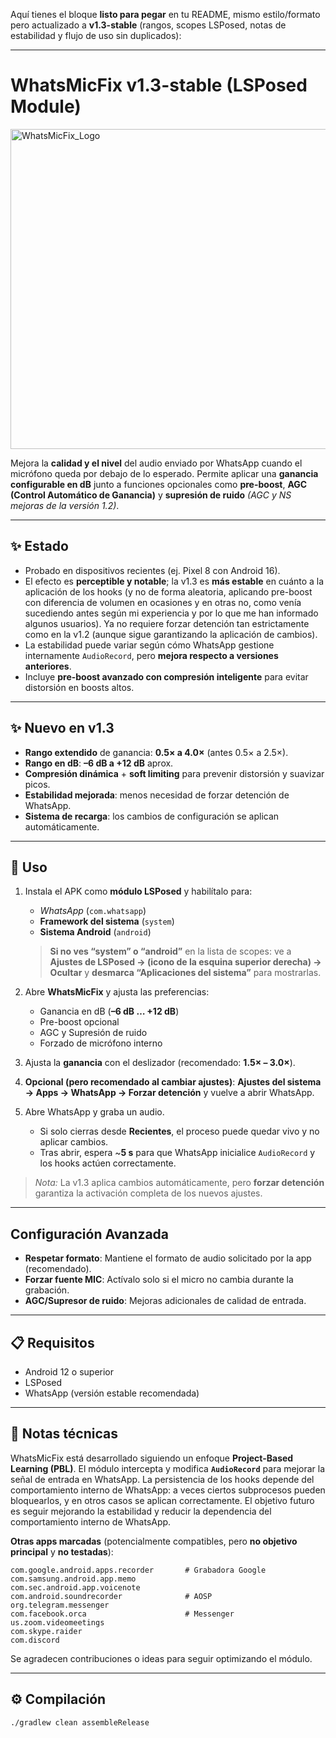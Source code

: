 Aquí tienes el bloque **listo para pegar** en tu README, mismo estilo/formato pero actualizado a **v1.3-stable** (rangos, scopes LSPosed, notas de estabilidad y flujo de uso sin duplicados):

---

# WhatsMicFix v1.3-stable (LSPosed Module)

<img width="512" height="512" alt="WhatsMicFix_Logo" src="https://github.com/user-attachments/assets/2394432f-e0d2-456e-8edd-fbe5f5cbe2e1" />

Mejora la **calidad y el nivel** del audio enviado por WhatsApp cuando el micrófono queda por debajo de lo esperado.
Permite aplicar una **ganancia configurable en dB** junto a funciones opcionales como **pre-boost**, **AGC (Control Automático de Ganancia)** y **supresión de ruido** *(AGC y NS mejoras de la versión 1.2)*.

---

## ✨ Estado

* Probado en dispositivos recientes (ej. Pixel 8 con Android 16).
* El efecto es **perceptible y notable**; la v1.3 es **más estable** en cuánto a la aplicación de los hooks (y no de forma aleatoria, aplicando pre-boost con diferencia de volumen en ocasiones y en otras no, como venía sucediendo antes según mi experiencia y por lo que me han informado algunos usuarios). Ya no requiere forzar detención tan estrictamente como en la v1.2 (aunque sigue garantizando la aplicación de cambios).
* La estabilidad puede variar según cómo WhatsApp gestione internamente `AudioRecord`, pero **mejora respecto a versiones anteriores**.
* Incluye **pre-boost avanzado con compresión inteligente** para evitar distorsión en boosts altos.

---

## ✨ Nuevo en v1.3

* **Rango extendido** de ganancia: **0.5× a 4.0×** (antes 0.5× a 2.5×).
* **Rango en dB**: **–6 dB a +12 dB** aprox.
* **Compresión dinámica** + **soft limiting** para prevenir distorsión y suavizar picos.
* **Estabilidad mejorada**: menos necesidad de forzar detención de WhatsApp.
* **Sistema de recarga**: los cambios de configuración se aplican automáticamente.

---

## 🚀 Uso

1. Instala el APK como **módulo LSPosed** y habilítalo para:

   * *WhatsApp* (`com.whatsapp`)
   * **Framework del sistema** (`system`)
   * **Sistema Android** (`android`)

   > **Si no ves “system” o “android”** en la lista de scopes: ve a **Ajustes de LSPosed → (icono de la esquina superior derecha) → Ocultar** y **desmarca “Aplicaciones del sistema”** para mostrarlas.
2. Abre **WhatsMicFix** y ajusta las preferencias:

   * Ganancia en dB (**–6 dB … +12 dB**)
   * Pre-boost opcional
   * AGC y Supresión de ruido
   * Forzado de micrófono interno
3. Ajusta la **ganancia** con el deslizador (recomendado: **1.5× – 3.0×**).
4. **Opcional (pero recomendado al cambiar ajustes)**: **Ajustes del sistema → Apps → WhatsApp → Forzar detención** y vuelve a abrir WhatsApp.
5. Abre WhatsApp y graba un audio.

   * Si solo cierras desde **Recientes**, el proceso puede quedar vivo y no aplicar cambios.
   * Tras abrir, espera \~**5 s** para que WhatsApp inicialice `AudioRecord` y los hooks actúen correctamente.

> *Nota:* La v1.3 aplica cambios automáticamente, pero **forzar detención** garantiza la activación completa de los nuevos ajustes.

---

## Configuración Avanzada

* **Respetar formato**: Mantiene el formato de audio solicitado por la app (recomendado).
* **Forzar fuente MIC**: Actívalo solo si el micro no cambia durante la grabación.
* **AGC/Supresor de ruido**: Mejoras adicionales de calidad de entrada.

---

## 📋 Requisitos

* Android 12 o superior
* LSPosed
* WhatsApp (versión estable recomendada)

---

## 📌 Notas técnicas

WhatsMicFix está desarrollado siguiendo un enfoque **Project-Based Learning (PBL)**.
El módulo intercepta y modifica **`AudioRecord`** para mejorar la señal de entrada en WhatsApp.
La persistencia de los hooks depende del comportamiento interno de WhatsApp: a veces ciertos subprocesos pueden bloquearlos, y en otros casos se aplican correctamente.
El objetivo futuro es seguir mejorando la estabilidad y reducir la dependencia del comportamiento interno de WhatsApp.

**Otras apps marcadas** (potencialmente compatibles, pero **no objetivo principal** y **no testadas**):

```
com.google.android.apps.recorder       # Grabadora Google
com.samsung.android.app.memo
com.sec.android.app.voicenote
com.android.soundrecorder              # AOSP
org.telegram.messenger
com.facebook.orca                      # Messenger
us.zoom.videomeetings
com.skype.raider
com.discord
```

Se agradecen contribuciones o ideas para seguir optimizando el módulo.

---

## ⚙️ Compilación

```bash
./gradlew clean assembleRelease
```
